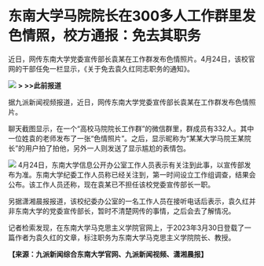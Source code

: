 # 东南大学马院院长在300多人工作群里发色情照，校方通报：免去其职务

近日，网传东南大学党委宣传部长袁某在工作群发布色情照片。4月24日，该校官网的干部任免一栏显示，《关于免去袁久红同志职务的通知》。

![](https://inews.gtimg.com/om_bt/Oz6kgy70yafKu7EkF6mAfn9XnAV8OBZV82RprQZ-xpPvsAA/1000)
**> >>此前报道**

据九派新闻视频报道，近日，网传东南大学党委宣传部长袁某在工作群发布色情照片。

聊天截图显示，在一个“高校马院院长工作群”的微信群里，群成员有332人。其中一位姓袁的老师发布了一张“色情照片”。之后，显示昵称为“某某大学马院王某院长”的用户拍了拍他，另外一人则发送了显示尴尬的表情包。

![](https://inews.gtimg.com/om_bt/O4vJE_Paeq2jFz8oICaGrIWLPxX5F_ka6xPhnF3vyrBMsAA/1000)
4月24日，东南大学信息公开办公室工作人员表示有关注到此事，以宣传部发布为准。东南大学纪委工作人员称已经关注到，第一时间设立工作组调查，结果会公布。该工作人员还称，现在袁某已不担任该校党委宣传部长一职。

另据潇湘晨报报道，该校纪委办公室的一名工作人员在接听电话后表示，袁久红并非东南大学的党委宣传部长，暂时不清楚网传的事情，之后会去了解情况。

记者检索发现，在东南大学马克思主义学院官网上，于2023年3月30日登载了一篇作者为袁久红的文章，标注职务为东南大学马克思主义学院院长、教授。

**【来源：九派新闻综合东南大学官网、九派新闻视频、潇湘晨报】**

